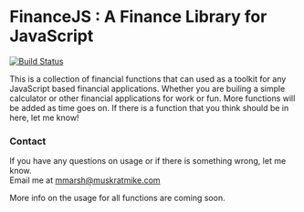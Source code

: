 # FinanceJS : A Finance Library for JavaScript
[![Build Status](https://travis-ci.org/MuskratMike/FinanceJS.svg?branch=master)](https://travis-ci.org/MuskratMike/FinanceJS)

This is a collection of financial functions that can used as a toolkit for any JavaScript based financial applications. Whether you are builing a simple calculator or other financial applications for work or fun. More functions will be added as time goes on. If there is a function that you think should be in here, let me know!

### Contact

If you have any questions on usage or if there is something wrong, let me know.<br>
Email me at mmarsh@muskratmike.com

More info on the usage for all functions are coming soon.

